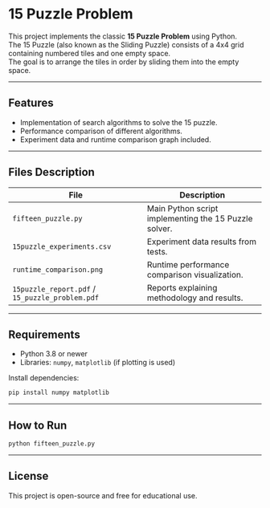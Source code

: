 # 15 Puzzle Problem

This project implements the classic **15 Puzzle Problem** using Python.  
The 15 Puzzle (also known as the Sliding Puzzle) consists of a 4x4 grid containing numbered tiles and one empty space.  
The goal is to arrange the tiles in order by sliding them into the empty space.

---

## Features

- Implementation of search algorithms to solve the 15 puzzle.
- Performance comparison of different algorithms.
- Experiment data and runtime comparison graph included.

---

## Files Description

| File                                            | Description                                           |
| ----------------------------------------------- | ----------------------------------------------------- |
| `fifteen_puzzle.py`                             | Main Python script implementing the 15 Puzzle solver. |
| `15puzzle_experiments.csv`                      | Experiment data results from tests.                   |
| `runtime_comparison.png`                        | Runtime performance comparison visualization.         |
| `15puzzle_report.pdf` / `15_puzzle_problem.pdf` | Reports explaining methodology and results.           |

---

## Requirements

- Python 3.8 or newer
- Libraries: `numpy`, `matplotlib` (if plotting is used)

Install dependencies:

```bash
pip install numpy matplotlib
```

---

## How to Run

```bash
python fifteen_puzzle.py
```

---

## License

This project is open-source and free for educational use.
